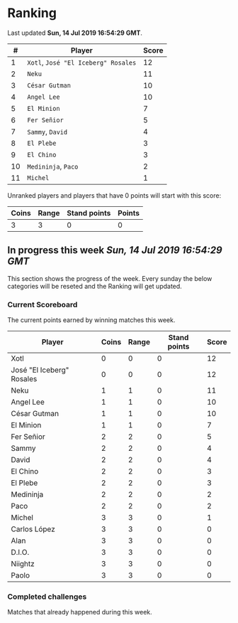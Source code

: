 # Ranking

Last updated **Sun, 14 Jul 2019 16:54:29 GMT**.

|#|Player|Score|
|-|------|-----|
|1|`Xotl`, `José "El Iceberg" Rosales`|12|
|2|`Neku`|11|
|3|`César Gutman`|10|
|4|`Angel Lee`|10|
|5|`El Minion`|7|
|6|`Fer Señior`|5|
|7|`Sammy`, `David`|4|
|8|`El Plebe`|3|
|9|`El Chino`|3|
|10|`Medininja`, `Paco`|2|
|11|`Michel`|1|

Unranked players and players that have 0 points will start with this score:

|Coins|Range|Stand points|Points|
|-----|-----|------------|------|
|3|3|0|0|

## In progress this week *Sun, 14 Jul 2019 16:54:29 GMT*
This section shows the progress of the week. Every sunday the below categories will be reseted and the Ranking will get updated.

### Current Scoreboard
The current points earned by winning matches this week.

|Player|Coins|Range|Stand points|Score|
|------|-----|-----|------------|-----|
|Xotl|0|0|0|12|
|José "El Iceberg" Rosales|0|0|0|12|
|Neku|1|1|0|11|
|Angel Lee|1|1|0|10|
|César Gutman|1|1|0|10|
|El Minion|1|1|0|7|
|Fer Señior|2|2|0|5|
|Sammy|2|2|0|4|
|David|2|2|0|4|
|El Chino|2|2|0|3|
|El Plebe|2|2|0|3|
|Medininja|2|2|0|2|
|Paco|2|2|0|2|
|Michel|3|3|0|1|
|Carlos López|3|3|0|0|
|Alan|3|3|0|0|
|D.I.O.|3|3|0|0|
|Niightz|3|3|0|0|
|Paolo|3|3|0|0|

### Completed challenges
Matches that already happened during this week.


